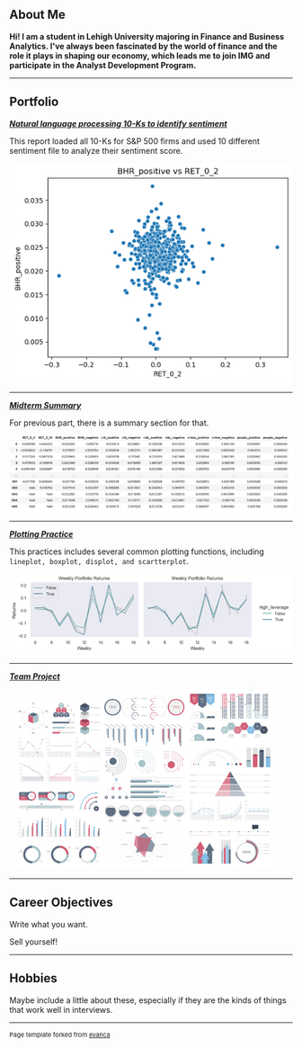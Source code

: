 ## About Me
**Hi! I am a student in Lehigh University majoring in Finance and Business Analytics. I've always been fascinated by the world of finance and the role it plays in shaping our economy, which leads me to join IMG and participate in the Analyst Development Program.**


---

## Portfolio

<!-- You can link to other websites, PDFs in this repo, and other pages in this repo -->

_**[Natural language processing 10-Ks to identify sentiment](/report/report.md)**_

This report loaded all 10-Ks for S&P 500 firms and used 10 different sentiment file to analyze their sentiment score.

<img src="report/output_29_0.png?raw=true"/>

---
_**[Midterm Summary](/midterm_summary.md)**_

For previous part, there is a summary section for that. 

<img src="/report/output1.png?raw=true"/>

---

_**[Plotting Practice](/asgn03exercises/asgn03exercises.md)**_

This practices includes several common plotting functions, including ```lineplot, boxplot, displot, and scartterplot```.

<img src="/asgn03exercises/output_29_0.png?raw=true"/>

---

_**[Team Project](https://github.com/SikaiWang224/teamproject-)**_

<img src="images/dummy_thumbnail.jpg?raw=true"/>

---

## Career Objectives

Write what you want. 

Sell yourself!

---

## Hobbies

Maybe include a little about these, especially if they are the kinds of things that work well in interviews.

---
<p style="font-size:11px">Page template forked from <a href="https://github.com/evanca/quick-portfolio">evanca</a></p>
<!-- Remove above link if you don't want to attibute -->
